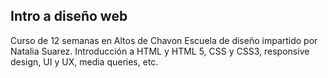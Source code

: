 ## Intro a diseño web
Curso de 12 semanas en Altos de Chavon Escuela de diseño impartido por Natalia Suarez.
Introducción a HTML y HTML 5, CSS y CSS3, responsive design, UI y UX, media queries, etc.